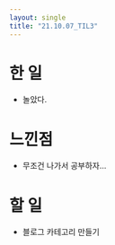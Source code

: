 ```yaml
---
layout: single
title: "21.10.07_TIL3"
---
```


# 한 일
* 놀았다.


# 느낀점
* 무조건 나가서 공부하자...


# 할 일
* 블로그 카테고리 만들기
